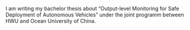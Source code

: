 





I am writing my bachelor thesis about “Output-level Monitoring for Safe Deployment of Autonomous Vehicles” under the joint programm between HWU and Ocean University of China.





